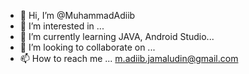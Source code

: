 - 👋 Hi, I’m @MuhammadAdiib
- 👀 I’m interested in ...
- 🌱 I’m currently learning JAVA, Android Studio...
- 💞️ I’m looking to collaborate on ...
- 📫 How to reach me ...
m.adiib.jamaludin@gmail.com
<!---
vorschit/vorschit is a ✨ special ✨ repository because its `README.md` (this file) appears on your GitHub profile.
You can click the Preview link to take a look at your changes.
--->
